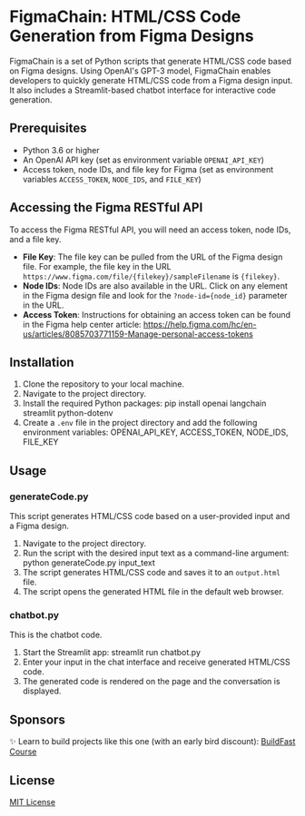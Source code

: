 # FigmaChain: HTML/CSS Code Generation from Figma Designs

FigmaChain is a set of Python scripts that generate HTML/CSS code based on Figma designs. Using OpenAI's GPT-3 model, FigmaChain enables developers to quickly generate HTML/CSS code from a Figma design input. It also includes a Streamlit-based chatbot interface for interactive code generation.

## Prerequisites

- Python 3.6 or higher
- An OpenAI API key (set as environment variable `OPENAI_API_KEY`)
- Access token, node IDs, and file key for Figma (set as environment variables `ACCESS_TOKEN`, `NODE_IDS`, and `FILE_KEY`)

## Accessing the Figma RESTful API

To access the Figma RESTful API, you will need an access token, node IDs, and a file key.

- **File Key**: The file key can be pulled from the URL of the Figma design file. For example, the file key in the URL `https://www.figma.com/file/{filekey}/sampleFilename` is `{filekey}`.
- **Node IDs**: Node IDs are also available in the URL. Click on any element in the Figma design file and look for the `?node-id={node_id}` parameter in the URL.
- **Access Token**: Instructions for obtaining an access token can be found in the Figma help center article: https://help.figma.com/hc/en-us/articles/8085703771159-Manage-personal-access-tokens


## Installation

1. Clone the repository to your local machine.
2. Navigate to the project directory.
3. Install the required Python packages: pip install openai langchain streamlit python-dotenv
4. Create a `.env` file in the project directory and add the following environment variables: OPENAI_API_KEY, ACCESS_TOKEN, NODE_IDS, FILE_KEY

## Usage

### generateCode.py

This script generates HTML/CSS code based on a user-provided input and a Figma design.

1. Navigate to the project directory.
2. Run the script with the desired input text as a command-line argument: python generateCode.py input_text
3. The script generates HTML/CSS code and saves it to an `output.html` file.
4. The script opens the generated HTML file in the default web browser.

### chatbot.py

This is the chatbot code. 

1. Start the Streamlit app: streamlit run chatbot.py
2. Enter your input in the chat interface and receive generated HTML/CSS code.
3. The generated code is rendered on the page and the conversation is displayed.

## Sponsors

✨ Learn to build projects like this one (with an early bird discount): [BuildFast Course](https://www.buildfastcourse.com/)

## License

[MIT License](LICENSE)



